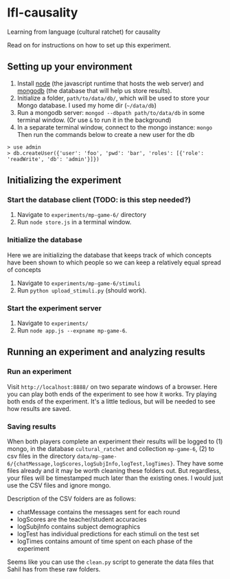 # lfl-causality

Learning from language (cultural ratchet) for causality

Read on for instructions on how to set up this experiment.

## Setting up your environment

1. Install [node](https://nodejs.org/en/) (the javascript runtime that hosts the web server) and [mongodb](https://docs.mongodb.com/manual/administration/install-community/) (the database that will help us store results).
2. Initialize a folder, `path/to/data/db/`, which will be used to store your Mongo database. I used my home dir (`~/data/db`)
3. Run a mongodb server: `mongod --dbpath path/to/data/db` in some terminal window. (Or use `&` to run it in the background)
4. In a separate terminal window, connect to the mongo instance: `mongo` Then
   run the commands below to create a new user for the db

```
> use admin
> db.createUser({'user': 'foo', 'pwd': 'bar', 'roles': [{'role': 'readWrite', 'db': 'admin'}]})
```

## Initializing the experiment

### Start the database client (TODO: is this step needed?)

1. Navigate to `experiments/mp-game-6/` directory
2. Run `node store.js` in a terminal window.

### Initialize the database

Here we are initializing the database that keeps track of which concepts have
been shown to which people so we can keep a relatively equal spread of concepts

1. Navigate to `experiments/mp-game-6/stimuli`
2. Run `python upload_stimuli.py` (should work).

### Start the experiment server

1. Navigate to `experiments/`
2. Run `node app.js --expname mp-game-6`.

## Running an experiment and analyzing results

### Run an experiment

Visit `http://localhost:8888/` on two separate windows of a browser. Here you can play both ends of the experiment to see how it works. Try playing both ends of the experiment. It's a little tedious, but will be needed to see how results are saved.

### Saving results

When both players complete an experiment their results will be logged to (1) mongo, in the database `cultural_ratchet` and collection `mp-game-6`, (2) to csv files in the directory `data/mp-game-6/{chatMessage,logScores,logSubjInfo,logTest,logTimes}`. They have some files already and it may be worth cleaning these folders out. But regardless, your files will be timestamped much later than the existing ones. I would just use the CSV files and ignore mongo.

Description of the CSV folders are as follows:

- chatMessage contains the messages sent for each round
- logScores are the teacher/student accuracies
- logSubjInfo contains subject demographics
- logTest has individual predictions for each stimuli on the test set
- logTimes contains amount of time spent on each phase of the experiment

Seems like you can use the `clean.py` script to generate the data files that Sahil has from these raw folders.
